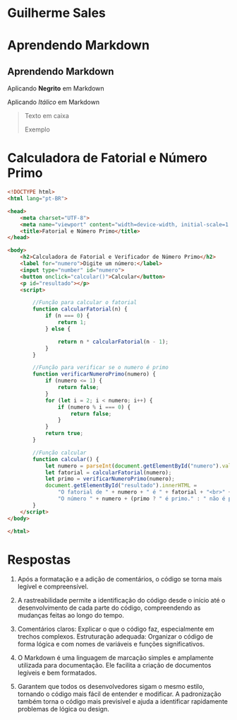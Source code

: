 # Guilherme Sales

# Aprendendo Markdown
## Aprendendo Markdown

Aplicando **Negrito** em Markdown

Aplicando *Itálico* em Markdown

>Texto em caixa
>
>Exemplo

# Calculadora de Fatorial e Número Primo
``` HTML
<!DOCTYPE html>
<html lang="pt-BR">

<head>
    <meta charset="UTF-8">
    <meta name="viewport" content="width=device-width, initial-scale=1.0">
    <title>Fatorial e Número Primo</title>
</head>

<body>
    <h2>Calculadora de Fatorial e Verificador de Número Primo</h2>
    <label for="numero">Digite um número:</label>
    <input type="number" id="numero">
    <button onclick="calcular()">Calcular</button>
    <p id="resultado"></p>
    <script>

        //Função para calcular o fatorial
        function calcularFatorial(n) {
            if (n === 0) {
                return 1;
            } else {

                return n * calcularFatorial(n - 1);
            }
        }

        //Função para verificar se o numero é primo
        function verificarNumeroPrimo(numero) {
            if (numero <= 1) {
                return false;
            }
            for (let i = 2; i < numero; i++) {
                if (numero % i === 0) {
                    return false;
                }
            }
            return true;
        }

        //Função calcular
        function calcular() {
            let numero = parseInt(document.getElementById("numero").value);
            let fatorial = calcularFatorial(numero);
            let primo = verificarNumeroPrimo(numero);
            document.getElementById("resultado").innerHTML =
                "O fatorial de " + numero + " é " + fatorial + "<br>" +
                "O número " + numero + (primo ? " é primo." : " não é primo.");
        }
    </script>
</body>

</html>

```
# Respostas
1. Após a formatação e a adição de comentários, o código se torna mais legível e compreensível.

2. A rastreabilidade permite a identificação do código desde o início até o desenvolvimento de cada parte do código, compreendendo as mudanças feitas ao longo do tempo.

3. Comentários claros: Explicar o que o código faz, especialmente em trechos complexos.
Estruturação adequada: Organizar o código de forma lógica e com nomes de variáveis e funções significativos.

4. O Markdown é uma linguagem de marcação simples e amplamente utilizada para documentação. Ele facilita a criação de documentos legíveis e bem formatados.

5. Garantem que todos os desenvolvedores sigam o mesmo estilo, tornando o código mais fácil de entender e modificar. A padronização também torna o código mais previsível e ajuda a identificar rapidamente problemas de lógica ou design.
